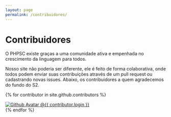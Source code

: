 ```yaml
---
layout: page
permalink: /contribuidores/
---
```

# Contribuidores

O PHPSC existe graças a uma comunidade ativa e empenhada no crescimento da linguagem para todos.

Nosso site não poderia ser diferente, ele é feito de forma colaborativa, onde todos podem enviar suas contribuições através 
de um pull request ou cadastrando novas issues. Abaixo, os contribuidores a quem agradecemos do fundo do S2.

{% for contributor in site.github.contributors %}
<div class="col-md-4">
    <a href="https://github.com/{{ contributor.login }}" target="_blank">
        <img src="{{ contributor.avatar_url }}" class="img-rounded img-responsive" alt="Github Avatar">
    </a>
    <a href="https://github.com/{{ contributor.login }}" target="_blank">@{{ contributor.login }}</a>
</div>
{% endfor %}